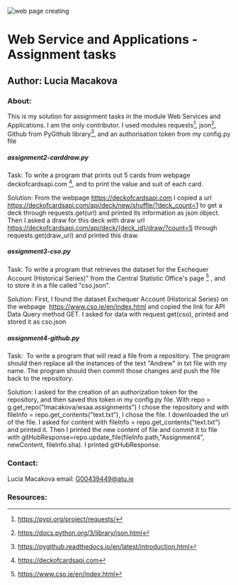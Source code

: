 ![web page creating](https://images.pexels.com/photos/326514/pexels-photo-326514.jpeg)
# Web Service and Applications - Assignment tasks
## Author: Lucia Macakova
### About: 
This is my solution for assignment tasks in the module Web Services and Applications. I am the only contributor.
I used modules requests[^1], json[^2], Github from PyGithub library[^3], and an authorisation token from my config.py file

##### assignment2-carddraw.py

Task: To write a program that prints out 5 cards from  webpage deckofcardsapi.com [^4], and to print the value and suit of each card.

Solution: From the webpage https://deckofcardsapi.com I copied a url https://deckofcardsapi.com/api/deck/new/shuffle/?deck_count=1 to get a deck through requests.get(url) and printed its information as json object. Then I asked a draw for this deck with draw url https://deckofcardsapi.com/api/deck/{deck_id}/draw/?count=5 through requests.get(draw_url) and printed this draw.

##### assignment3-cso.py
Task: To write a program that retrieves the dataset for the Exchequer Account (Historical Series)" from the Central Statistic Office's page [^5] , and to store it in a file called "cso.json".

Solution: First, I found the dataset Exchequer Account (Historical Series) on the webpage  https://www.cso.ie/en/index.html and copied the link for API Data Query method GET. I asked for data with request.get(cso), printed and stored it as cso.json

##### assignment4-github.py
Task:  To write a program that will read a file from a repository. The program should then replace all the instances of the text "Andrew" in txt file with my name. The program should then commit those changes and push the file back to the repository. 

Solution: I asked for the creation of an authorization token for the repository, and then saved this token in my config.py file. With repo = g.get_repo("lmacakova/wsaa.assignments") I chose the repository and with fileInfo = repo.get_contents("text.txt"), I chose the file. I downloaded the url of the file. I asked for content with fileInfo = repo.get_contents("text.txt") and printed it. Then I printed the new content of file and commit it to file with gitHubResponse=repo.update_file(fileInfo.path,"Assignment4", newContent, fileInfo.sha). I printed gitHubResponse.


### Contact:
Lucia Macakova
email: G00439449@atu.ie



### Resources:
[^1]:   https://pypi.org/project/requests/
[^2]:   https://docs.python.org/3/library/json.html   
[^3]:   https://pygithub.readthedocs.io/en/latest/introduction.html
[^4]:   https://deckofcardsapi.com

[^5]:   https://www.cso.ie/en/index.html
